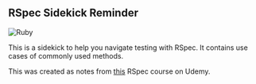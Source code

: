## RSpec Sidekick Reminder

![Ruby](https://images-wixmp-ed30a86b8c4ca887773594c2.wixmp.com/f/1fdc8935-ba5c-4fda-a4a2-f2338b7612ec/df12cv2-a596d7cf-8665-4c2f-bc55-d25481296dbd.png/v1/fill/w_1280,h_831,q_80,strp/steven_universe_ruby_by_unusualpotato1872_df12cv2-fullview.jpg?token=eyJ0eXAiOiJKV1QiLCJhbGciOiJIUzI1NiJ9.eyJzdWIiOiJ1cm46YXBwOjdlMGQxODg5ODIyNjQzNzNhNWYwZDQxNWVhMGQyNmUwIiwiaXNzIjoidXJuOmFwcDo3ZTBkMTg4OTgyMjY0MzczYTVmMGQ0MTVlYTBkMjZlMCIsIm9iaiI6W1t7ImhlaWdodCI6Ijw9ODMxIiwicGF0aCI6IlwvZlwvMWZkYzg5MzUtYmE1Yy00ZmRhLWE0YTItZjIzMzhiNzYxMmVjXC9kZjEyY3YyLWE1OTZkN2NmLTg2NjUtNGMyZi1iYzU1LWQyNTQ4MTI5NmRiZC5wbmciLCJ3aWR0aCI6Ijw9MTI4MCJ9XV0sImF1ZCI6WyJ1cm46c2VydmljZTppbWFnZS5vcGVyYXRpb25zIl19.a5XPEd71qVS9XfhSgeaZ0AeYHOh8rF_rImn0oI_VkDc)

This is a sidekick to help you navigate testing with RSpec. It contains use cases of commonly used methods.

This was created as notes from [this](https://www.udemy.com/course/testing-ruby-with-rspec/?couponCode=LETSLEARNNOWPP) RSpec course on Udemy.
